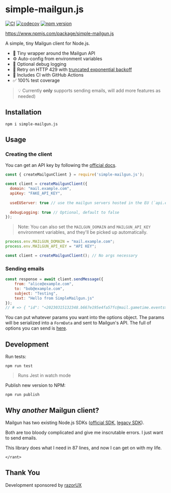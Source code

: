 # simple-mailgun.js
[![CI](https://github.com/razorUX/SimpleMailgun.js/actions/workflows/test.yml/badge.svg)](https://github.com/razorUX/SimpleMailgun.js/actions/workflows/test.yml)
[![codecov](https://github.com/razorUX/simple-mailgun.js/raw/master/badge.svg?raw=true)](https://github.com/razorUX/SimpleMailgun.js)
[![npm version](https://badge.fury.io/js/simple-mailgun.js.svg)](https://badge.fury.io/js/simple-mailgun.js)

https://www.npmjs.com/package/simple-mailgun.js

A simple, tiny Mailgun client for Node.js.

* 🐤 Tiny wrapper around the Mailgun API
* ⚙️ Auto-config from environment variables
* 💬 Optional debug logging
* 🔁 Retry on HTTP 429 with [truncated exponential backoff](https://en.wikipedia.org/wiki/Exponential_backoff)
* 🤖 Includes CI with GitHub Actions
* ✅ 100% test coverage

> 💡 Currently **only** supports sending emails, will add more features as needed)

## Installation

```
npm i simple-mailgun.js
```

## Usage

### Creating the client

You can get an API key by following the [official docs](https://documentation.mailgun.com/en/latest/api-intro.html#authentication-1).

```javascript
const { createMailgunClient } = require('simple-mailgun.js');

const client = createMailgunClient({
  domain: "mail.example.com",
  apiKey: "FAKE_API_KEY",
		
  useEUServer: true // use the mailgun servers hosted in the EU (`api.eu.mailgun.net` domain). Optional, default to false
  
  debugLogging: true // Optional, default to false
});
```

> Note: You can also set the `MAILGUN_DOMAIN` and `MAILGUN_API_KEY` environment variables, and they'll be picked up automatically.

```javascript
process.env.MAILGUN_DOMAIN = "mail.example.com";
process.env.MAILGUN_API_KEY = "API KEY";

const client = createMailgunClient(); // No args necessary
```

### Sending emails

```javascript
const response = await client.sendMessage({
	from: "alice@example.com",
	to: "bob@example.com",
	subject: "Testing",
	text: "Hello from SimpleMailgun.js"
});
// # => { "id": "<20230315132348.b667e195e4fa57fc@mail.gametime.events>", "message": "Queued. Thank you." }
```

You can put whatever params you want into the options object.
The params will be serialized into a `FormData` and sent to Mailgun's API.
The full of options you can send is [here](https://documentation.mailgun.com/en/latest/api-sending.html#sending).

## Development

Run tests:
```
npm run test
```
> Runs Jest in watch mode

Publish new version to NPM:

```
npm run publish
```

## Why _another_ Mailgun client?

Mailgun has two existing Node.js SDKs ([official SDK](https://github.com/mailgun/mailgun.js), [legacy SDK](https://github.com/mailgun/mailgun-js-boland)).

Both are too bloody complicated and give me inscrutable errors.
I just want to send emails.

This library does what I need in 87 lines, and now I can get on with my life.

`</rant>`


## Thank You

Development sponsored by [razorUX](razorux.com)
